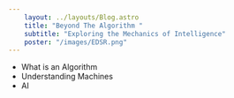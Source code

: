 ```yaml
---
    layout: ../layouts/Blog.astro
    title: "Beyond The Algorithm "
    subtitle: "Exploring the Mechanics of Intelligence"
    poster: "/images/EDSR.png"
---
```



- What is an Algorithm 
- Understanding Machines 
- AI

